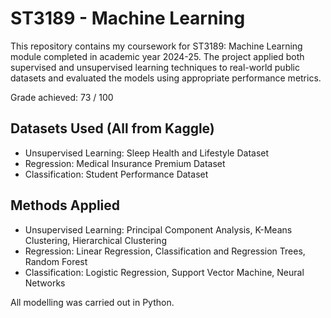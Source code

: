 # ST3189 - Machine Learning

This repository contains my coursework for ST3189: Machine Learning module completed in academic year 2024-25. The project applied both supervised and unsupervised learning techniques to real-world public datasets and evaluated the models using appropriate performance metrics. 

Grade achieved: 73 / 100

## Datasets Used (All from Kaggle)
- Unsupervised Learning: Sleep Health and Lifestyle Dataset
- Regression: Medical Insurance Premium Dataset
- Classification: Student Performance Dataset

## Methods Applied
- Unsupervised Learning: Principal Component Analysis, K-Means Clustering, Hierarchical Clustering
- Regression: Linear Regression, Classification and Regression Trees, Random Forest
- Classification: Logistic Regression, Support Vector Machine, Neural Networks

All modelling was carried out in Python.
